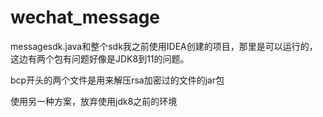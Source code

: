 # wechat_message

 messagesdk.java和整个sdk我之前使用IDEA创建的项目，那里是可以运行的，这边有两个包有问题好像是JDK8到11的问题。



bcp开头的两个文件是用来解压rsa加密过的文件的jar包

使用另一种方案，放弃使用jdk8之前的环境
